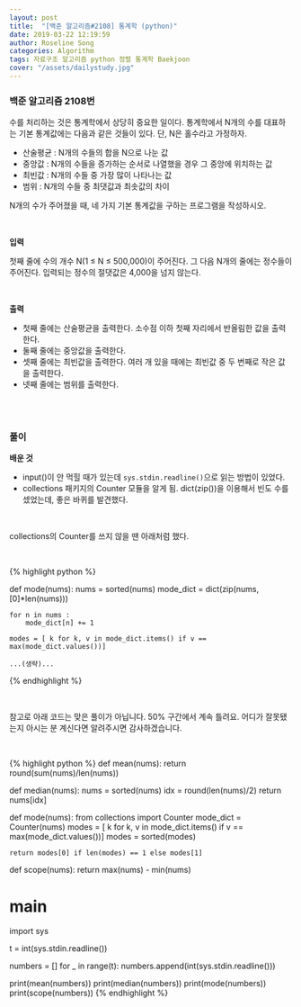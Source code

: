 ```yaml
---
layout: post
title:  "[백준 알고리즘#2108] 통계학 (python)"
date: 2019-03-22 12:19:59
author: Roseline Song
categories: Algorithm
tags: 자료구조 알고리즘 python 정렬 통계학 Baekjoon
cover: "/assets/dailystudy.jpg"
---
```


### 백준 알고리즘 2108번

수를 처리하는 것은 통계학에서 상당히 중요한 일이다. 통계학에서 N개의 수를 대표하는 기본 통계값에는 다음과 같은 것들이 있다. 단, N은 홀수라고 가정하자.

- 산술평균 : N개의 수들의 합을 N으로 나눈 값
- 중앙값 : N개의 수들을 증가하는 순서로 나열했을 경우 그 중앙에 위치하는 값
- 최빈값 : N개의 수들 중 가장 많이 나타나는 값
- 범위 : N개의 수들 중 최댓값과 최솟값의 차이

N개의 수가 주어졌을 때, 네 가지 기본 통계값을 구하는 프로그램을 작성하시오.

<br>

**입력**

첫째 줄에 수의 개수 N(1 ≤ N ≤ 500,000)이 주어진다. 그 다음 N개의 줄에는 정수들이 주어진다. 입력되는 정수의 절댓값은 4,000을 넘지 않는다.

<br>

**출력**

- 첫째 줄에는 산술평균을 출력한다. 소수점 이하 첫째 자리에서 반올림한 값을 출력한다.
- 둘째 줄에는 중앙값을 출력한다.
- 셋째 줄에는 최빈값을 출력한다. 여러 개 있을 때에는 최빈값 중 두 번째로 작은 값을 출력한다.
- 넷째 줄에는 범위를 출력한다.

<br>
<br>

### 풀이 

**배운 것**

- input()이 안 먹힐 때가 있는데 `sys.stdin.readline()`으로 읽는 방법이 있었다. 
- collections 패키지의 Counter 모듈을 알게 됨. dict(zip())을 이용해서 빈도 수를 셌었는데, 좋은 바퀴를 발견했다.

<br>

collections의 Counter를 쓰지 않을 땐 아래처럼 했다.

<br>

{% highlight python %}

def mode(nums):
    nums = sorted(nums)
    mode_dict = dict(zip(nums, [0]*len(nums)))
    
    for n in nums : 
        mode_dict[n] += 1
        
    modes = [ k for k, v in mode_dict.items() if v == max(mode_dict.values())]

    ...(생략)...

{% endhighlight %}

<br>

참고로 아래 코드는 맞은 풀이가 아닙니다. 50% 구간에서 계속 틀려요. 
어디가 잘못됐는지 아시는 분 계신다면 알려주시면 감사하겠습니다.

<br>

{% highlight python %}
def mean(nums):
    return round(sum(nums)/len(nums))

def median(nums):
    nums = sorted(nums)
    idx = round(len(nums)/2)
    return nums[idx]

def mode(nums):
    from collections import Counter
    mode_dict = Counter(nums)
    modes = [ k for k, v in mode_dict.items() if v == max(mode_dict.values())]
    modes = sorted(modes)

    return modes[0] if len(modes) == 1 else modes[1]
        
def scope(nums):
    return max(nums) - min(nums)

# main
import sys
 
t = int(sys.stdin.readline())

numbers = []
for _ in range(t):
    numbers.append(int(sys.stdin.readline()))

print(mean(numbers))
print(median(numbers))
print(mode(numbers))
print(scope(numbers))
{% endhighlight %}


